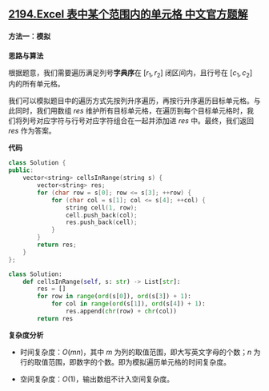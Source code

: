 ## [2194.Excel 表中某个范围内的单元格 中文官方题解](https://leetcode.cn/problems/cells-in-a-range-on-an-excel-sheet/solutions/100000/excel-biao-zhong-mou-ge-fan-wei-nei-de-d-uffw)
#### 方法一：模拟

**思路与算法**

根据题意，我们需要遍历满足列号**字典序**在 $[r_1, r_2]$ 闭区间内，且行号在 $[c_1, c_2]$ 内的所有单元格。

我们可以模拟题目中的遍历方式先按列升序遍历，再按行升序遍历目标单元格。与此同时，我们用数组 $\textit{res}$ 维护所有目标单元格，在遍历到每个目标单元格时，我们将列号对应字符与行号对应字符组合在一起并添加进 $\textit{res}$ 中。最终，我们返回 $\textit{res}$ 作为答案。

**代码**

```C++ [sol1-C++]
class Solution {
public:
    vector<string> cellsInRange(string s) {
        vector<string> res;
        for (char row = s[0]; row <= s[3]; ++row) {
            for (char col = s[1]; col <= s[4]; ++col) {
                string cell(1, row);
                cell.push_back(col);
                res.push_back(cell);
            }
        }
        return res;
    }
};
```


```Python [sol1-Python3]
class Solution:
    def cellsInRange(self, s: str) -> List[str]:
        res = []
        for row in range(ord(s[0]), ord(s[3]) + 1):
            for col in range(ord(s[1]), ord(s[4]) + 1):
                res.append(chr(row) + chr(col))
        return res
```


**复杂度分析**

- 时间复杂度：$O(mn)$，其中 $m$ 为列的取值范围，即大写英文字母的个数；$n$ 为行的取值范围，即数字的个数。即为模拟遍历单元格的时间复杂度。

- 空间复杂度：$O(1)$，输出数组不计入空间复杂度。